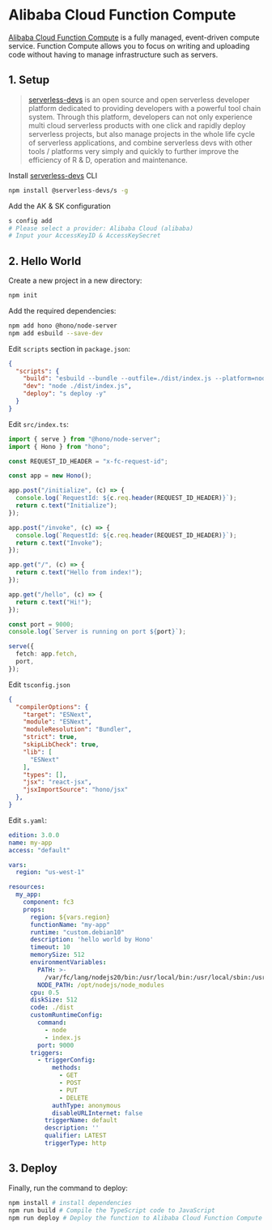 # Alibaba Cloud Function Compute

[Alibaba Cloud Function Compute](https://www.alibabacloud.com/en/product/function-compute) is a fully managed, event-driven compute service. Function Compute allows you to focus on writing and uploading code without having to manage infrastructure such as servers.

## 1. Setup

> [serverless-devs](https://github.com/Serverless-Devs/Serverless-Devs) is an open source and open serverless developer platform dedicated to providing developers with a powerful tool chain system. Through this platform, developers can not only experience multi cloud serverless products with one click and rapidly deploy serverless projects, but also manage projects in the whole life cycle of serverless applications, and combine serverless devs with other tools / platforms very simply and quickly to further improve the efficiency of R & D, operation and maintenance.

Install [serverless-devs](https://github.com/Serverless-Devs/Serverless-Devs) CLI

```sh
npm install @serverless-devs/s -g
```

Add the AK & SK configuration

```sh
s config add 
# Please select a provider: Alibaba Cloud (alibaba)
# Input your AccessKeyID & AccessKeySecret
```

## 2. Hello World

Create a new project in a new directory:

```sh
npm init
```

Add the required dependencies:

```sh
npm add hono @hono/node-server
npm add esbuild --save-dev
```

Edit `scripts` section in `package.json`:

```json
{
  "scripts": {
    "build": "esbuild --bundle --outfile=./dist/index.js --platform=node --target=node20 ./src/index.ts",
    "dev": "node ./dist/index.js",
    "deploy": "s deploy -y"
  }
}
```

Edit `src/index.ts`:

```ts
import { serve } from "@hono/node-server";
import { Hono } from "hono";

const REQUEST_ID_HEADER = "x-fc-request-id";

const app = new Hono();

app.post("/initialize", (c) => {
  console.log(`RequestId: ${c.req.header(REQUEST_ID_HEADER)}`);
  return c.text("Initialize");
});

app.post("/invoke", (c) => {
  console.log(`RequestId: ${c.req.header(REQUEST_ID_HEADER)}`);
  return c.text("Invoke");
});

app.get("/", (c) => {
  return c.text("Hello from index!");
});

app.get("/hello", (c) => {
  return c.text("Hi!");
});

const port = 9000;
console.log(`Server is running on port ${port}`);

serve({
  fetch: app.fetch,
  port,
});
```

Edit `tsconfig.json`

```json
{
  "compilerOptions": {
    "target": "ESNext",
    "module": "ESNext",
    "moduleResolution": "Bundler",
    "strict": true,
    "skipLibCheck": true,
    "lib": [
      "ESNext"
    ],
    "types": [],
    "jsx": "react-jsx",
    "jsxImportSource": "hono/jsx"
  },
}
```

Edit `s.yaml`:

```yaml
edition: 3.0.0
name: my-app
access: "default"

vars:
  region: "us-west-1"

resources:
  my_app:
    component: fc3
    props:
      region: ${vars.region}              
      functionName: "my-app"
      runtime: "custom.debian10"
      description: 'hello world by Hono'
      timeout: 10
      memorySize: 512
      environmentVariables:
        PATH: >-
          /var/fc/lang/nodejs20/bin:/usr/local/bin:/usr/local/sbin:/usr/local/bin:/usr/sbin:/usr/bin:/sbin:/bin:/opt/bin
        NODE_PATH: /opt/nodejs/node_modules
      cpu: 0.5
      diskSize: 512
      code: ./dist
      customRuntimeConfig:
        command:
          - node
          - index.js
        port: 9000
      triggers:
        - triggerConfig:
            methods:
              - GET
              - POST
              - PUT
              - DELETE
            authType: anonymous
            disableURLInternet: false
          triggerName: default
          description: ''
          qualifier: LATEST
          triggerType: http
```

## 3. Deploy

Finally, run the command to deploy:

```sh
npm install # install dependencies
npm run build # Compile the TypeScript code to JavaScript
npm run deploy # Deploy the function to Alibaba Cloud Function Compute
```
